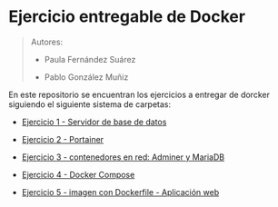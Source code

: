 # Ejercicio entregable de Docker

> Autores:
>
> - Paula Fernández Suárez
>
> - Pablo González Muñiz

En este repositorio se encuentran los ejercicios a entregar de dorcker siguiendo el siguiente sistema de carpetas:

- [Ejercicio 1 - Servidor de base de datos](./ejercicio_01/)
 
- [Ejercicio 2 - Portainer](./ejercicio_02/)

- [Ejercicio 3 - contenedores en red: Adminer y MariaDB](./ejercicio_03/)

- [Ejercicio 4 - Docker Compose](./ejercicio_04/)

- [Ejercicio 5 - imagen con Dockerfile - Aplicación web](./ejercicio_05/)